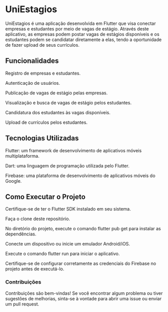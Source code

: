 # UniEstagios
UniEstagios é uma aplicação desenvolvida em Flutter que visa conectar empresas e estudantes por meio de vagas de estágio. Através deste aplicativo, as empresas podem postar vagas de estágios disponíveis e os estudantes podem se candidatar diretamente a elas, tendo a oportunidade de fazer upload de seus currículos.

## Funcionalidades
Registro de empresas e estudantes.

Autenticação de usuários.

Publicação de vagas de estágio pelas empresas.

Visualização e busca de vagas de estágio pelos estudantes.

Candidatura dos estudantes às vagas disponíveis.

Upload de currículos pelos estudantes.

## Tecnologias Utilizadas
Flutter: um framework de desenvolvimento de aplicativos móveis multiplataforma.

Dart: uma linguagem de programação utilizada pelo Flutter.

Firebase: uma plataforma de desenvolvimento de aplicativos móveis do Google.


## Como Executar o Projeto
Certifique-se de ter o Flutter SDK instalado em seu sistema.

Faça o clone deste repositório.

No diretório do projeto, execute o comando flutter pub get para instalar as dependências.

Conecte um dispositivo ou inicie um emulador Android/iOS.

Execute o comando flutter run para iniciar o aplicativo.

Certifique-se de configurar corretamente as credenciais do Firebase no projeto antes de executá-lo.

### Contribuições
Contribuições são bem-vindas! Se você encontrar algum problema ou tiver sugestões de melhorias, sinta-se à vontade para abrir uma issue ou enviar um pull request.


